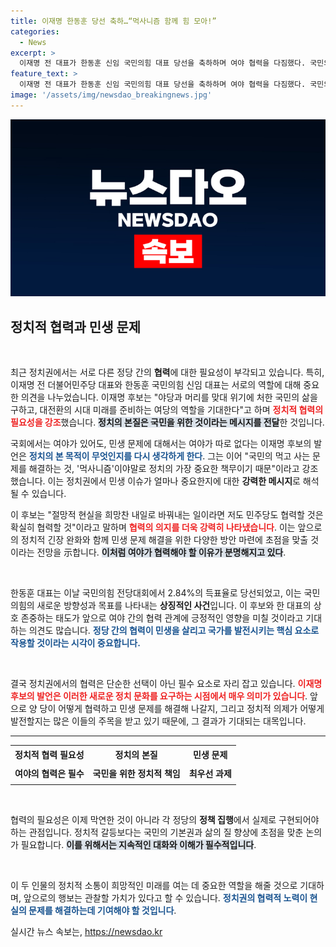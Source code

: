 ```yaml
---
title: 이재명 한동훈 당선 축하…“먹사니즘 함께 힘 모아!”
categories:
  - News
excerpt: >
  이재명 전 대표가 한동훈 신임 국민의힘 대표 당선을 축하하며 여야 협력을 다짐했다. 국민의 삶을 구하는 것이 정치의 가장 중요한 책무라 강조한 이 후보의 발언이 주목받고 있다.
feature_text: >
  이재명 전 대표가 한동훈 신임 국민의힘 대표 당선을 축하하며 여야 협력을 다짐했다. 국민의 삶을 구하는 것이 정치의 가장 중요한 책무라 강조한 이 후보의 발언이 주목받고 있다.
image: '/assets/img/newsdao_breakingnews.jpg'
---
```


<p><img src="/assets/img/newsdao_breakingnews.jpg" alt="bookingtag 속보" /></p>

<h2 data-ke-size="size26">정치적 협력과 민생 문제</h2>

<p data-ke-size="size16">&nbsp;</p><p data-ke-size="size16">최근 정치권에서는 서로 다른 정당 간의 <b>협력</b>에 대한 필요성이 부각되고 있습니다. 특히, 이재명 전 더불어민주당 대표와 한동훈 국민의힘 신임 대표는 서로의 역할에 대해 중요한 의견을 나누었습니다. 이재명 후보는 "야당과 머리를 맞대 위기에 처한 국민의 삶을 구하고, 대전환의 시대 미래를 준비하는 여당의 역할을 기대한다"고 하며 <b><span style="color: #ee2323;">정치적 협력의 필요성을 강조</span></b>했습니다. <b><span style="background-color: #21538527;">정치의 본질은 국민을 위한 것이라는 메시지를 전달</span></b>한 것입니다.</p>

<p data-ke-size="size16">국회에서는 여야가 있어도, 민생 문제에 대해서는 여야가 따로 없다는 이재명 후보의 발언은 <b><span style="color: #1a5490;">정치의 본 목적이 무엇인지를 다시 생각하게 한다</span></b>. 그는 이어 "국민의 먹고 사는 문제를 해결하는 것, '먹사니즘'이야말로 정치의 가장 중요한 책무이기 때문"이라고 강조했습니다. 이는 정치권에서 민생 이슈가 얼마나 중요한지에 대한 <b>강력한 메시지</b>로 해석될 수 있습니다.</p>

<p data-ke-size="size16">이 후보는 "절망적 현실을 희망찬 내일로 바꿔내는 일이라면 저도 민주당도 협력할 것은 확실히 협력할 것"이라고 말하며 <b><span style="color: #ee2323;">협력의 의지를 더욱 강력히 나타냈습니다</span></b>. 이는 앞으로의 정치적 긴장 완화와 함께 민생 문제 해결을 위한 다양한 방안 마련에 초점을 맞출 것이라는 전망을 示합니다. <b><span style="background-color: #21538527;">이처럼 여야가 협력해야 할 이유가 분명해지고 있다</span></b>.</p>

<p data-ke-size="size16">&nbsp;</p><p data-ke-size="size16">한동훈 대표는 이날 국민의힘 전당대회에서 2.84%의 득표율로 당선되었고, 이는 국민의힘의 새로운 방향성과 목표를 나타내는 <b>상징적인 사건</b>입니다. 이 후보와 한 대표의 상호 존중하는 태도가 앞으로 여야 간의 협력 관계에 긍정적인 영향을 미칠 것이라고 기대하는 의견도 많습니다. <b><span style="color: #1a5490;">정당 간의 협력이 민생을 살리고 국가를 발전시키는 핵심 요소로 작용할 것이라는 시각이 중요합니다.</span></b></p>

<p data-ke-size="size16">&nbsp;</p><p data-ke-size="size16">결국 정치권에서의 협력은 단순한 선택이 아닌 필수 요소로 자리 잡고 있습니다. <b><span style="color: #ee2323;">이재명 후보의 발언은 이러한 새로운 정치 문화를 요구하는 시점에서 매우 의미가 있습니다</span></b>. 앞으로 양 당이 어떻게 협력하고 민생 문제를 해결해 나갈지, 그리고 정치적 의제가 어떻게 발전할지는 많은 이들의 주목을 받고 있기 때문에, 그 결과가 기대되는 대목입니다.</p>

<hr>

<table style="width: 100%; border-collapse: collapse;">
    <tr>
        <th style="font-weight: bold; text-align: center;">정치적 협력 필요성</th>
        <th style="font-weight: bold; text-align: center;">정치의 본질</th>
        <th style="font-weight: bold; text-align: center;">민생 문제</th>
    </tr>
    <tr>
        <td style="text-align: center; height: 30px;"><b>여야의 협력은 필수</b></td>
        <td style="text-align: center; height: 30px;"><b>국민을 위한 정치적 책임</b></td>
        <td style="text-align: center; height: 30px;"><b>최우선 과제</b></td>
    </tr>
</table>

<p data-ke-size="size16">&nbsp;</p><p data-ke-size="size16">협력의 필요성은 이제 막연한 것이 아니라 각 정당의 <b>정책 집행</b>에서 실제로 구현되어야 하는 관점입니다. 정치적 갈등보다는 국민의 기본권과 삶의 질 향상에 초점을 맞춘 논의가 필요합니다. <b><span style="background-color: #21538527;">이를 위해서는 지속적인 대화와 이해가 필수적입니다</span></b>.</p>

<p data-ke-size="size16">&nbsp;</p><p data-ke-size="size16">이 두 인물의 정치적 소통이 희망적인 미래를 여는 데 중요한 역할을 해줄 것으로 기대하며, 앞으로의 행보는 관찰할 가치가 있다고 할 수 있습니다. <b><span style="color: #1a5490;">정치권의 협력적 노력이 현실의 문제를 해결하는데 기여해야 할 것입니다</span></b>.</p>
실시간 뉴스 속보는, <a href="https://newsdao.kr" rel="dofollow">https://newsdao.kr</a>


